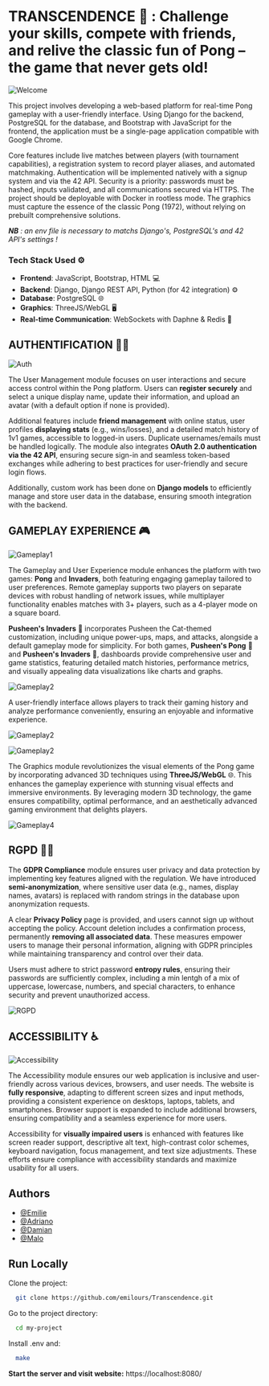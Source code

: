 
# **TRANSCENDENCE 🏓 : Challenge your skills, compete with friends, and relive the classic fun of Pong – the game that never gets old!**

![Welcome](assets/videos/WelcomingPage.gif)

This project involves developing a web-based platform for real-time Pong gameplay with a user-friendly interface. Using Django for the backend, PostgreSQL for the database, and Bootstrap with JavaScript for the frontend, the application must be a single-page application compatible with Google Chrome.

Core features include live matches between players (with tournament capabilities), a registration system to record player aliases, and automated matchmaking. Authentication will be implemented natively with a signup system and via the 42 API. Security is a priority: passwords must be hashed, inputs validated, and all communications secured via HTTPS. The project should be deployable with Docker in rootless mode. The graphics must capture the essence of the classic Pong (1972), without relying on prebuilt comprehensive solutions.

***NB** : an env file is necessary to matchs Django's, PostgreSQL's and 42 API's settings !*


### **Tech Stack Used** ⚙️

- **Frontend**: JavaScript, Bootstrap, HTML 💻  
- **Backend**: Django, Django REST API, Python (for 42 integration) ⚙️  
- **Database**: PostgreSQL 🌐  
- **Graphics**: ThreeJS/WebGL 🖥️  
- **Real-time Communication**: WebSockets with Daphne & Redis 🔄

## **AUTHENTIFICATION** 👤🔐

![Auth](assets/videos/42API.gif)

The User Management module focuses on user interactions and secure access control within the Pong platform. Users can **register securely** and select a unique display name, update their information, and upload an avatar (with a default option if none is provided). 

Additional features include **friend management** with online status, user profiles **displaying stats** (e.g., wins/losses), and a detailed match history of 1v1 games, accessible to logged-in users. Duplicate usernames/emails must be handled logically. The module also integrates **OAuth 2.0 authentication via the 42 API**, ensuring secure sign-in and seamless token-based exchanges while adhering to best practices for user-friendly and secure login flows.

Additionally, custom work has been done on **Django models** to efficiently manage and store user data in the database, ensuring smooth integration with the backend.

## **GAMEPLAY EXPERIENCE** 🎮

![Gameplay1](assets/videos/WelcomingPageGame.gif)

The Gameplay and User Experience module enhances the platform with two games: **Pong** and **Invaders**, both featuring engaging gameplay tailored to user preferences. Remote gameplay supports two players on separate devices with robust handling of network issues, while multiplayer functionality enables matches with 3+ players, such as a 4-player mode on a square board.

**Pusheen's Invaders** 👾 incorporates Pusheen the Cat-themed customization, including unique power-ups, maps, and attacks, alongside a default gameplay mode for simplicity. For both games, **Pusheen's Pong** 🏓 and **Pusheen's Invaders** 👾, dashboards provide comprehensive user and game statistics, featuring detailed match histories, performance metrics, and visually appealing data visualizations like charts and graphs.

![Gameplay2](assets/videos/Invaders.gif)

A user-friendly interface allows players to track their gaming history and analyze performance conveniently, ensuring an enjoyable and informative experience.

![Gameplay2](assets/imgs/leaderBoard.png)

![Gameplay2](assets/imgs/dashBoard.png)

The Graphics module revolutionizes the visual elements of the Pong game by incorporating advanced 3D techniques using **ThreeJS/WebGL** 🌐. This enhances the gameplay experience with stunning visual effects and immersive environments. By leveraging modern 3D technology, the game ensures compatibility, optimal performance, and an aesthetically advanced gaming environment that delights players.

![Gameplay4](assets/videos/onlineMatch.gif)
## **RGPD** 🧙‍♂️ 

The **GDPR Compliance** module ensures user privacy and data protection by implementing key features aligned with the regulation. We have introduced **semi-anonymization**, where sensitive user data (e.g., names, display names, avatars) is replaced with random strings in the database upon anonymization requests.

A clear **Privacy Policy** page is provided, and users cannot sign up without accepting the policy. Account deletion includes a confirmation process, permanently **removing all associated data**. These measures empower users to manage their personal information, aligning with GDPR principles while maintaining transparency and control over their data.

Users must adhere to strict password **entropy rules**, ensuring their passwords are sufficiently complex, including a min lentgh of a mix of uppercase, lowercase, numbers, and special characters, to enhance security and prevent unauthorized access.

![RGPD](assets/videos/RGPD.gif)
## **ACCESSIBILITY** ♿️

![Accessibility](assets/videos/darkMode.gif)

The Accessibility module ensures our web application is inclusive and user-friendly across various devices, browsers, and user needs. The website is **fully responsive**, adapting to different screen sizes and input methods, providing a consistent experience on desktops, laptops, tablets, and smartphones. Browser support is expanded to include additional browsers, ensuring compatibility and a seamless experience for more users.

Accessibility for **visually impaired users** is enhanced with features like screen reader support, descriptive alt text, high-contrast color schemes, keyboard navigation, focus management, and text size adjustments. These efforts ensure compliance with accessibility standards and maximize usability for all users.
## Authors

- [@Emilie](https://github.com/emilours)
- [@Adriano](https://github.com/Ariti-87)
- [@Damian](https://github.com/damiandania)
- [@Malo](https://github.com/ItsHade)



## Run Locally

Clone the project:

```bash
  git clone https://github.com/emilours/Transcendence.git
```

Go to the project directory:

```bash
  cd my-project
```

Install .env and:

```bash
  make
```

**Start the server and visit website:** https://localhost:8080/



